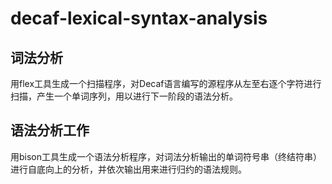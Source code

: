 # decaf-lexical-syntax-analysis

## 词法分析

用flex工具生成一个扫描程序，对Decaf语言编写的源程序从左至右逐个字符进行扫描，产生一个单词序列，用以进行下一阶段的语法分析。

## 语法分析工作

用bison工具生成一个语法分析程序，对词法分析输出的单词符号串（终结符串）进行自底向上的分析，并依次输出用来进行归约的语法规则。
